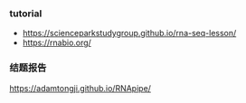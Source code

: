 ### tutorial
- https://scienceparkstudygroup.github.io/rna-seq-lesson/
- https://rnabio.org/


### 结题报告
https://adamtongji.github.io/RNApipe/


